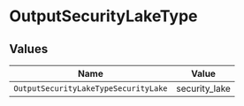 # OutputSecurityLakeType


## Values

| Name                                 | Value                                |
| ------------------------------------ | ------------------------------------ |
| `OutputSecurityLakeTypeSecurityLake` | security_lake                        |